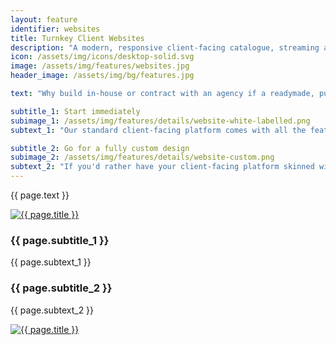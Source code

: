 ```yaml
---
layout: feature
identifier: websites
title: Turnkey Client Websites
description: "A modern, responsive client-facing catalogue, streaming and post-sales platform can effortlessly be customized to match your corporate identity."
icon: /assets/img/icons/desktop-solid.svg
image: /assets/img/features/websites.jpg
header_image: /assets/img/bg/features.jpg

text: "Why build in-house or contract with an agency if a readymade, purpose-built distribution platform is already available? Our platform features a standard client-facing website with a modern responsive design which can easily be customized to your corporate identity. The time between agreement and launch can be as short as one moths including data migration. Alternatively, we can skin the system with a fully custom design, or even help you create this design based on your input or style guide."

subtitle_1: Start immediately
subimage_1: /assets/img/features/details/website-white-labelled.png
subtext_1: "Our standard client-facing platform comes with all the features you need to showcase your catalogue, offer personal screening links, provide post-sales asset downloads, and much more. Just provide us with some details and specifications (logo, colours, email texts, etc.) and we'll get your bespoke version up and running swiftly. Need customization beyond the scope of our key configuration options? No problem, the design is flexible enough to add, change or remove elements. CMS functionality is available to easily manage presentational elements such as sliders, contact pages, news and much more."

subtitle_2: Go for a fully custom design
subimage_2: /assets/img/features/details/website-custom.png
subtext_2: "If you'd rather have your client-facing platform skinned with a fully custom design from scratch, we are on hand to help define the requirements and guide your design team towards a comprehensive specification our developers can put into action. Alternatively, our trusted design partners are available in case you would like us to lead the design process itself. The end result: A unique implementation of our client-facing platform with no compromise towards matching your corporate identity or detailed style guide."
---
```


<div class="row">
    <div class="col-md-12">
        <div class="service-details mb-40">
            <p>{{ page.text }}</p>
        </div>
    </div>
</div>
<div class="row">
    <div class="col-xl-6 col-lg-12">
        <div class="s-details-img mb-30">
          <a href="{{ page.subimage_1 }}" class="view">
            <img src="{{ page.subimage_1 }}" alt="{{ page.title }}">  
          </a>
        </div>
    </div>
    <div class="col-xl-6 col-lg-12">
        <div class="service-details mb-40">
            <h3>{{ page.subtitle_1 }}</h3>
            <p>{{ page.subtext_1 }}</p>
        </div>
    </div>
</div>
<div class="row">
    <div class="col-xl-6 col-lg-12">
        <div class="service-details mb-40">
            <h3>{{ page.subtitle_2 }}</h3>
            <p>{{ page.subtext_2 }}</p>
        </div>
    </div>
    <div class="col-xl-6 col-lg-12">
        <div class="s-details-img mb-30">
          <a href="{{ page.subimage_2 }}" class="view">
            <img src="{{ page.subimage_2 }}" alt="{{ page.title }}">
          </a>
        </div>
    </div>
</div>
